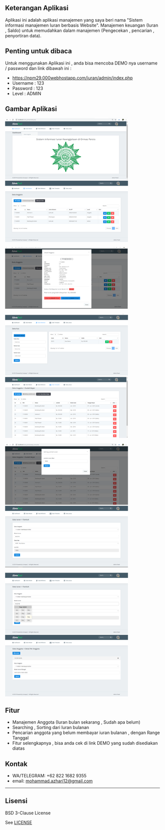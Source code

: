 ## Keterangan Aplikasi
Aplikasi ini adalah aplikasi manajemen yang saya beri nama "Sistem informasi manajemen Iuran berbasis Website".
Manajemen keuangan (Iuran , Saldo) untuk memudahkan dalam manajemen (Pengecekan , pencarian , penyortiran data).
<br>

## Penting untuk dibaca
Untuk menggunakan Aplikasi ini , anda bisa mencoba DEMO nya username / password dan link dibawah ini : 
* https://npm29.000webhostapp.com/iuran/admin/index.php
* Username : 123
* Password : 123
* Level : ADMIN

## Gambar Aplikasi
<p float="left">
  <img src="https://github.com/illusi03/Iuran_Ormas/blob/master/Screenshot/1.PNG" width="400" height="200" alt=""/>
  <img src="https://github.com/illusi03/Iuran_Ormas/blob/master/Screenshot/2.PNG" width="400" height="200" alt=""/>
</p>
<p float="left">
  <img src="https://github.com/illusi03/Iuran_Ormas/blob/master/Screenshot/3.PNG" width="400" height="200" alt="/>
  <img src="https://github.com/illusi03/Iuran_Ormas/blob/master/Screenshot/4.PNG" width="400" height="200" alt=""/>
</p>
<p float="left">
  <img src="https://github.com/illusi03/Iuran_Ormas/blob/master/Screenshot/5.PNG" width="400" height="200" alt=""/>
  <img src="https://github.com/illusi03/Iuran_Ormas/blob/master/Screenshot/6.PNG" width="400" height="200" alt=""/>
</p>
<p float="left">
  <img src="https://github.com/illusi03/Iuran_Ormas/blob/master/Screenshot/7.PNG" width="400" height="200" alt=""/>
  <img src="https://github.com/illusi03/Iuran_Ormas/blob/master/Screenshot/8.PNG" width="400" height="200" alt=""/>
</p>
                                                                                                                 
<p float="left">
  <img src="https://github.com/illusi03/Iuran_Ormas/blob/master/Screenshot/8a.PNG" width="400" height="200" alt=""/>
  <img src="https://github.com/illusi03/Iuran_Ormas/blob/master/Screenshot/9.PNG" width="400" height="200" alt=""/>
</p>


## Fitur 
* Manajemen Anggota (Iuran bulan sekarang , Sudah apa belum)
* Searching , Sorting dari Iuran bulanan
* Pencarian anggota yang belum membayar iuran bulanan , dengan Range Tanggal
* Fitur selengkapnya , bisa anda cek di link DEMO yang sudah disediakan diatas

## Kontak
* WA/TELEGRAM: +62 822 1682 9355
* email: mohammad.azhari12@gmail.com

----

## Lisensi

BSD 3-Clause License

See [LICENSE](LICENSE)
